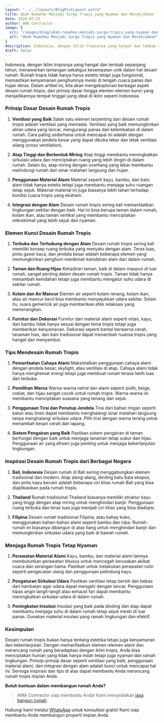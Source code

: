 ```yaml
---
layout: "../../layouts/BlogPostLayout.astro"
title: Ubah Rumahmu Menjadi Surga Tropis yang Nyaman dan Menakjubkan
date: 2024-07-25
author: AMA Contractor
image: {
  src: "/images/blog/ubah-rumahmu-menjadi-surga-tropis-yang-nyaman-dan-menakjubkan.jpg",
  alt: "Ubah Rumahmu Menjadi Surga Tropis yang Nyaman dan Menakjubkan",
}
description: Indonesia, dengan iklim tropisnya yang hangat dan lembab sepanjang tahun, menawarkan tantangan sekaligus kesempatan unik dalam hal desain rumah.
draft: false
---
```


Indonesia, dengan iklim tropisnya yang hangat dan lembab sepanjang tahun, menawarkan tantangan sekaligus kesempatan unik dalam hal desain rumah. Rumah tropis tidak hanya harus estetis tetapi juga fungsional, memastikan kenyamanan penghuninya meski di tengah cuaca panas dan hujan deras. Dalam artikel ini, kita akan mengeksplorasi berbagai aspek desain rumah tropis, dari prinsip dasar hingga elemen-elemen kunci yang menjadikannya tempat tinggal yang ideal di iklim seperti Indonesia.

### Prinsip Dasar Desain Rumah Tropis

1.  **Ventilasi yang Baik** Salah satu elemen terpenting dari desain rumah tropis adalah ventilasi yang memadai. Ventilasi yang baik memungkinkan aliran udara yang lancar, mengurangi panas dan kelembaban di dalam rumah. Cara paling sederhana untuk mencapai ini adalah dengan menggunakan jendela besar yang dapat dibuka lebar dan letak ventilasi silang (cross ventilation).

2.  **Atap Tinggi dan Berbentuk Miring** Atap tinggi membantu meningkatkan sirkulasi udara dan menciptakan ruang yang lebih dingin di dalam rumah. Selain itu, atap miring dengan overhang yang lebar membantu melindungi rumah dari sinar matahari langsung dan hujan.

3.  **Penggunaan Material Alami** Material seperti kayu, bambu, dan batu alam tidak hanya estetis tetapi juga membantu menjaga suhu ruangan tetap sejuk. Material-material ini juga biasanya lebih tahan terhadap kondisi cuaca tropis yang ekstrem.

4.  **Integrasi dengan Alam** Desain rumah tropis sering kali memanfaatkan lingkungan sekitar dengan baik. Hal ini bisa berupa taman dalam rumah, kolam ikan, atau taman vertikal yang membantu menciptakan mikroklimat yang lebih sejuk dan nyaman.

### Elemen Kunci Desain Rumah Tropis

1.  **Terbuka dan Terhubung dengan Alam** Desain rumah tropis sering kali memiliki konsep ruang terbuka yang menyatu dengan alam. Teras luas, pintu geser kaca, dan jendela besar adalah beberapa elemen yang memungkinkan penghuni menikmati keindahan alam dari dalam rumah.

2.  **Taman dan Ruang Hijau** Kehadiran taman, baik di dalam maupun di luar rumah, sangat penting dalam desain rumah tropis. Taman tidak hanya menambah keindahan tetapi juga membantu mengatur suhu udara di sekitar rumah.

3.  **Kolam dan Air Mancur** Elemen air seperti kolam renang, kolam ikan, atau air mancur kecil bisa membantu menyejukkan udara sekitar. Selain itu, suara gemericik air juga memberikan efek relaksasi yang menenangkan.

4.  **Furnitur dan Dekorasi** Furnitur dari material alami seperti rotan, kayu, dan bambu tidak hanya sesuai dengan tema tropis tetapi juga memberikan kenyamanan. Dekorasi seperti bantal berwarna cerah, tanaman hias, dan kain tradisional dapat menambah nuansa tropis yang hangat dan menyambut.

### Tips Mendesain Rumah Tropis

1.  **Pemanfaatan Cahaya Alami** Maksimalkan penggunaan cahaya alami dengan jendela besar, skylight, atau ventilasi di atap. Cahaya alami tidak hanya menghemat energi tetapi juga membuat rumah terasa lebih luas dan terbuka.

2.  **Pemilihan Warna** Warna-warna netral dan alami seperti putih, beige, coklat, dan hijau sangat cocok untuk rumah tropis. Warna-warna ini membantu menciptakan suasana yang tenang dan sejuk.

3.  **Penggunaan Tirai dan Penutup Jendela** Tirai dari bahan ringan seperti katun atau linen dapat membantu menghalangi sinar matahari langsung tanpa menghalangi sirkulasi udara. Pilih tirai dengan warna terang untuk menambah kesan cerah dan lapang.

4.  **Sistem Pengairan yang Baik** Pastikan sistem pengairan di taman berfungsi dengan baik untuk menjaga tanaman tetap subur dan hijau. Penggunaan air yang efisien juga penting untuk menjaga keberlanjutan lingkungan.

### Inspirasi Desain Rumah Tropis dari Berbagai Negara

1.  **Bali, Indonesia** Desain rumah di Bali sering menggabungkan elemen tradisional dan modern. Atap alang-alang, dinding batu bata ekspos, dan pintu kayu berukir adalah beberapa ciri khas rumah Bali yang bisa diaplikasikan pada rumah tropis.

2.  **Thailand** Rumah tradisional Thailand biasanya memiliki struktur kayu yang tinggi dengan atap miring untuk menghindari banjir. Penggunaan ruang terbuka dan teras luas juga menjadi ciri khas yang bisa diadopsi.

3.  **Filipina** Desain rumah tradisional Filipina, atau bahay kubo, menggunakan bahan-bahan alami seperti bambu dan nipa. Rumah-rumah ini biasanya dibangun di atas tiang untuk menghindari banjir dan memungkinkan sirkulasi udara yang baik di bawah rumah.

### Menjaga Rumah Tropis Tetap Nyaman

1.  **Perawatan Material Alami** Kayu, bambu, dan material alami lainnya membutuhkan perawatan khusus untuk mencegah kerusakan akibat cuaca dan serangan hama. Pastikan untuk melakukan perawatan rutin seperti pengecatan ulang dan penggunaan pelindung kayu.

2.  **Pengaturan Sirkulasi Udara** Pastikan ventilasi tetap bersih dan bebas dari hambatan agar udara dapat mengalir dengan lancar. Penggunaan kipas angin langit-langit atau exhaust fan dapat membantu meningkatkan sirkulasi udara di dalam rumah.

3.  **Peningkatan Insulasi** Insulasi yang baik pada dinding dan atap dapat membantu menjaga suhu di dalam rumah tetap sejuk meski di luar panas. Gunakan material insulasi yang ramah lingkungan dan efektif.

### Kesimpulan

Desain rumah tropis bukan hanya tentang estetika tetapi juga kenyamanan dan keberlanjutan. Dengan memanfaatkan elemen-elemen alami dan merancang rumah yang beradaptasi dengan iklim tropis, Anda bisa menciptakan hunian yang tidak hanya indah tetapi juga nyaman dan ramah lingkungan. Prinsip-prinsip dasar seperti ventilasi yang baik, penggunaan material alami, dan integrasi dengan alam adalah kunci untuk mencapai hal ini. Semoga inspirasi dan tips di atas dapat membantu Anda merancang rumah tropis impian Anda.

**Butuh bantuan dalam membangun rumah Anda?**

> AMA Contractor siap membantu Anda! Kami menyediakan [jasa bangun rumah](/jasa-kami/jasa-bangun-renovasi-rumah).

Hubungi kami melalui [WhatsApp](https://api.whatsapp.com/send?phone=6285780007121&text=Halo%20saya%20ingin%20konsultasi%20tentang) untuk konsultasi gratis! Kami siap membantu Anda membangun properti impian Anda.